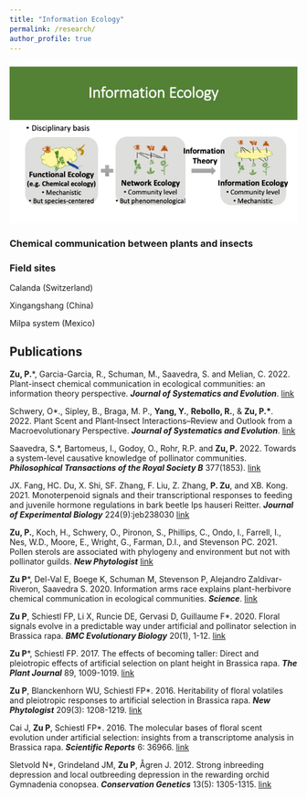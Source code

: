 ```yaml
---
title: "Information Ecology"
permalink: /research/
author_profile: true
---
```


![Research](assets/../../assets/images/InfoEcol.jpg)

### Chemical communication between plants and insects 

### Field sites
Calanda (Switzerland)

Xingangshang (China)

Milpa system (Mexico)



## Publications
**Zu, P.***, Garcia-Garcia, R., Schuman, M., Saavedra, S. and Melian, C. 2022. Plant-insect chemical communication in ecological communities: an information theory perspective. ***Journal of Systematics and Evolution***. [link](https://doi.org/10.1111/jse.12841)

Schwery, O*., Sipley, B., Braga, M. P., **Yang, Y.**, **Rebollo, R.**, & **Zu, P.\***. 2022. Plant Scent and Plant‐Insect Interactions–Review and Outlook from a Macroevolutionary Perspective. ***Journal of Systematics and Evolution***. [link](https://doi.org/10.1111/jse.12933)

Saavedra, S.*, Bartomeus, I., Godoy, O., Rohr, R.P. and **Zu, P.** 2022. Towards a system-level causative knowledge of pollinator communities. ***Philosophical Transactions of the Royal Society B*** 377(1853). [link](https://doi.org/10.1098/rstb.2021.0159)

JX. Fang, HC. Du, X. Shi, SF. Zhang, F. Liu, Z. Zhang, **P. Zu**, and XB. Kong. 2021. Monoterpenoid signals and their transcriptional responses to feeding and juvenile hormone regulations in bark beetle Ips hauseri Reitter. ***Journal of Experimental Biology*** 224(9):jeb238030  [link](https://journals.biologists.com/jeb/article/224/9/jeb238030/238114/Monoterpenoid-signals-and-their-transcriptional)

**Zu, P.**, Koch, H., Schwery, O., Pironon, S., Phillips, C., Ondo, I., Farrell, I., Nes, W.D., Moore, E., Wright, G., Farman, D.I., and Stevenson PC. 2021. Pollen sterols are associated with phylogeny and environment but not with pollinator guilds. ***New Phytologist*** [link](https://nph.onlinelibrary.wiley.com/doi/10.1111/nph.17227)


**Zu P**\*, Del-Val E, Boege K, Schuman M, Stevenson P, Alejandro Zaldivar-Riveron, Saavedra S. 2020. Information arms race explains plant-herbivore chemical communication in ecological communities.  ***Science***. [link](https://www.science.org/doi/10.1126/science.aba2965)

**Zu P**, Schiestl FP, Li X, Runcie DE, Gervasi D, Guillaume F*. 2020. Floral signals evolve in a predictable way under artificial and pollinator selection in Brassica rapa. ***BMC Evolutionary Biology*** 20(1), 1-12. [link](bmcevolbiol.biomedcentral.com/articles/10.1186/s12862-020-01692-7)

**Zu P**\*, Schiestl FP. 2017. The effects of becoming taller: Direct and pleiotropic effects of artificial selection on plant height in Brassica rapa. ***The Plant Journal*** 89, 1009-1019. [link](http://onlinelibrary.wiley.com/doi/10.1111/tpj.13440/full)

**Zu P**, Blanckenhorn WU, Schiestl FP*. 2016. Heritability of floral volatiles and pleiotropic responses to artificial selection in Brassica rapa. ***New Phytologist*** 209(3): 1208-1219. [link](http://onlinelibrary.wiley.com/doi/10.1111/nph.13652/full)

Cai J, **Zu P**, Schiestl FP*. 2016. The molecular bases of floral scent evolution under artificial selection: insights from a transcriptome analysis in Brassica rapa. ***Scientific Reports*** 6: 36966. [link](http://www.nature.com/articles/srep36966)

Sletvold N*, Grindeland JM, **Zu P**, Ågren J. 2012. Strong inbreeding depression and local outbreeding depression in the rewarding orchid Gymnadenia conopsea. ***Conservation Genetics*** 13(5): 1305-1315. [link](http://link.springer.com/article/10.1007/s10592-012-0373-7)